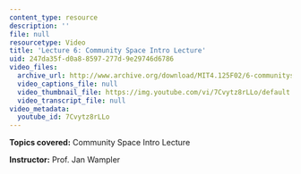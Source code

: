 ```yaml
---
content_type: resource
description: ''
file: null
resourcetype: Video
title: 'Lecture 6: Community Space Intro Lecture'
uid: 247da35f-d0a8-8597-277d-9e29746d6786
video_files:
  archive_url: http://www.archive.org/download/MIT4.125F02/6-communityspace-220k.mp4
  video_captions_file: null
  video_thumbnail_file: https://img.youtube.com/vi/7Cvytz8rLLo/default.jpg
  video_transcript_file: null
video_metadata:
  youtube_id: 7Cvytz8rLLo
---
```


**Topics covered:** Community Space Intro Lecture

**Instructor:** Prof. Jan Wampler